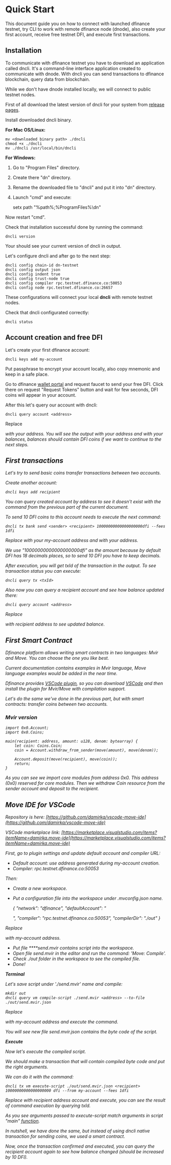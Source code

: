 # Quick Start

This document guide you on how to connect with launched dfinance testnet, try CLI to work with remote dfinance node (dnode), also create your first account, receive free testnet DFI, and execute first transactions.

## Installation

To communicate with dfinance testnet you have to download an application called dncli. It's a command-line interface application created to communicate with dnode. With dncli you can send transactions to dfinance blockchain, query data from blockchain. 

While we don't have dnode installed locally, we will connect to public testnet nodes. 

First of all download the latest version of dncli for your system from [release pages](https://github.com/dfinance/dnode/releases).

Install downloaded dncli binary.

**For Mac OS/Linux:**

    mv <downloaded binary path> ./dncli
    chmod +x ./dncli
    mv ./dncli /usr/local/bin/dncli

**For Windows:**

1. Go to "Program Files" directory.
2. Create there "dn" directory.
3. Rename the downloaded file to "dncli" and put it into "dn" directory.
4. Launch "cmd" and execute: 

    setx path "%path%;%ProgramFiles%\dn"

Now restart "cmd".

Check that installation successful done by running the command:

    dncli version

Your should see your current version of dncli in output.

Let's configure dncli and after go to the next step:

    dncli config chain-id dn-testnet
    dncli config output json
    dncli config indent true
    dncli config trust-node true
    dncli config compiler rpc.testnet.dfinance.co:50053
    dncli config node rpc.testnet.dfinance.co:26657

These configurations will connect your local **dncli** with remote testnet nodes.

Check that dncli configurated correctly:

    dncli status

## Account creation and free DFI

Let's create your first dfinance account:

    dncli keys add my-account

Put passphrase to encrypt your account locally, also copy mnemonic and keep in a safe place.

Go to dfinance [wallet portal](https://wallet.testnet.dfinance.co/) and request faucet to send your free DFI. Click there on request "Request Tokens" button and wait for few seconds, DFI coins will appear in your account.

After this let's query our account with dncli:

    dncli query account <address>

Replace *<address>* with your address. You will see the output with your address and with your balances, balances should contain DFI coins if we want to continue to the next steps.

## First transactions

Let's try to send basic coins transfer transactions between two accounts.

Create another account:

    dncli keys add recipient

You can query created account by address to see it doesn't exist with the command from the previous part of the current document.

To send 10 DFI coins to this account needs to execute the next command:

    dncli tx bank send <sender> <recipient> 10000000000000000000dfi --fees 1dfi

Replace *<sender>* with your *my-account* address and *<recipient>* with your *<recipient>* address.

We use "10000000000000000000dfi" as the amount because by default DFI has 18 decimals places, so to send 10 DFI you have to keep decimals.

After execution, you will get txId of the transaction in the output. To see transaction status you can execute:

    dncli query tx <txId>

Also now you can query a recipient account and see how balance updated there:

    dncli query account <address>

Replace *<address>* with recipient address to see updated balance.

## First Smart Contract

Dfinance platform allows writing smart contracts in two languages: Mvir and Move. You can choose the one you like best.

Current documentation contains examples in Mvir language, Move language examples would be added in the near time.

Dfinance provides [VSCode plugin](https://marketplace.visualstudio.com/items?itemName=damirka.move-ide), so you can download [VSCode](https://code.visualstudio.com/) and then install the plugin for Mvir/Move with compilation support.

Let's do the same we've done in the previous part, but with smart contracts: transfer coins between two accounts.

### Mvir version

    import 0x0.Account;
    import 0x0.Coins;
    
    main(recipient: address, amount: u128, denom: bytearray) {
        let coin: Coins.Coin;
        coin = Account.withdraw_from_sender(move(amount), move(denom));
    
        Account.deposit(move(recipient), move(coin));
        return;
    }

As you can see we import core modules from address 0x0. This address (0x0) reserved for core modules. Then we withdraw Coin resource from the sender account and deposit to the recipient.

## Move IDE for **VSCode**

Repository is here: [https://github.com/damirka/vscode-move-ide](https://github.com/damirka/vscode-move-ide)

VSCode marketplace link: [https://marketplace.visualstudio.com/items?itemName=damirka.move-ide](https://marketplace.visualstudio.com/items?itemName=damirka.move-ide)

First, go to plugin settings and update default account and compiler URL:

- Default account: use address generated during my-account creation.
- Compiler: rpc.testnet.dfinance.co:50053

Then:

- Create a new workspace.
- Put a configuration file into the workspace under .mvconfig.json name.

    {
        "network": "dfinance",
        "defaultAccount": "<address>",
        "compiler": "rpc.testnet.dfinance.co:50053",
        "compilerDir": "./out"
    }

Replace *<address>* with my-account address.

- Put file ****send.mvir contains script into the workspace.
- Open file send.mvir in the editor and run the command: 'Move: Compile'.
- Check ./out folder in the workspace to see the compiled file.
- Done!

**Terminal**

Let's save script under './send.mvir' name and compile:

    mkdir out
    dncli query vm compile-script ./send.mvir <address> --to-file ./out/send.mvir.json

Replace <address> with my-account address and execute the command.

You will see new file send.mvir.json contains the byte code of the script.

**Execute**

Now let's execute the compiled script.

We should make a transaction that will contain compiled byte code and put the right arguments.

We can do it with the command:

    dncli tx vm execute-script ./out/send.mvir.json <recipient> 10000000000000000000 dfi --from my-account --fees 1dfi

Replace *<recipient>* with recipient address account and execute, you can see the result of command execution by querying txId.

As you see arguments passed to execute-script match arguments in script "main" [function](https://www.notion.so/walletsofwings/Quick-Start-f89f82df1d804ab9a693b2a740c7cd2b#3d8adb16be7d4646a850ce4f311efa4a).

In nutshell, we have done the same, but instead of using dncli native transaction for sending coins, we used a smart contract.

Now, once the transaction confirmed and executed, you can query the recipient account again to see how balance changed (should be increased by 10 DFI).
